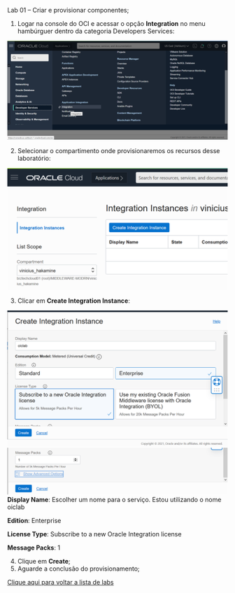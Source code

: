 Lab 01 – Criar e provisionar componentes;

1. Logar na console do OCI e acessar o opção **Integration** no menu hambúrguer dentro da categoria Developers Services:

![](Aspose.Words.d981bb4f-a7ab-47b9-809e-785d8a17d38f.001.png)

2. Selecionar o compartimento onde provisionaremos os recursos desse laboratório:

![](Aspose.Words.d981bb4f-a7ab-47b9-809e-785d8a17d38f.002.png)

3. Clicar em **Create Integration Instance**:

![](Aspose.Words.d981bb4f-a7ab-47b9-809e-785d8a17d38f.003.png)
![](Aspose.Words.d981bb4f-a7ab-47b9-809e-785d8a17d38f.004.png)
**Display Name**: Escolher um nome para o serviço. Estou utilizando o nome oiclab

**Edition**: Enterprise

**License Type**: Subscribe to a new Oracle Integration license

**Message Packs**: 1


4. Clique em **Create**;
5. Aguarde a conclusão do provisionamento;

[Clique aqui para voltar a lista de labs](https://github.com/vhakamine/OIC_HANDS_ON/blob/main/README.md)
